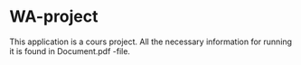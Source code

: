 # WA-project

This application is a cours project. All the necessary information for running it is found in Document.pdf -file.
